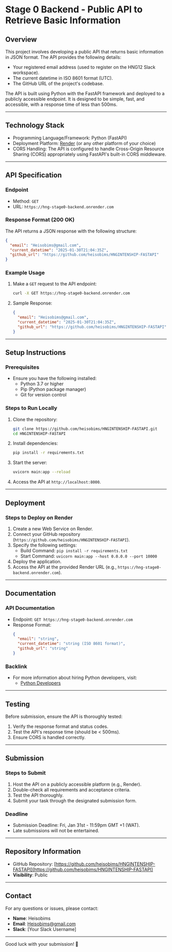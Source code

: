 # Stage 0 Backend - Public API to Retrieve Basic Information

## Overview

This project involves developing a public API that returns basic information in JSON format. The API provides the following details:
- Your registered email address (used to register on the HNG12 Slack workspace).
- The current datetime in ISO 8601 format (UTC).
- The GitHub URL of the project's codebase.

The API is built using Python with the FastAPI framework and deployed to a publicly accessible endpoint. It is designed to be simple, fast, and accessible, with a response time of less than 500ms.

---

## Technology Stack

- Programming Language/Framework: Python (FastAPI)
- Deployment Platform: [Render](https://render.com) (or any other platform of your choice)
- CORS Handling: The API is configured to handle Cross-Origin Resource Sharing (CORS) appropriately using FastAPI's built-in CORS middleware.

---

## API Specification

### Endpoint
- Method: `GET`
- URL: `https://hng-stage0-backend.onrender.com`

### Response Format (200 OK)
The API returns a JSON response with the following structure:
```json
{
  "email": "Heisobims@gmail.com",
  "current_datetime": "2025-01-30T21:04:35Z",
  "github_url": "https://github.com/heisobims/HNGINTENSHIP-FASTAPI"
}
```

### Example Usage
1. Make a `GET` request to the API endpoint:
   ```bash
   curl -X GET https://hng-stage0-backend.onrender.com
   ```
2. Sample Response:
   ```json
   {
     "email": "Heisobims@gmail.com",
     "current_datetime": "2025-01-30T21:04:35Z",
     "github_url": "https://github.com/heisobims/HNGINTENSHIP-FASTAPI"
   }
   ```

---

## Setup Instructions

### Prerequisites
- Ensure you have the following installed:
  - Python 3.7 or higher
  - Pip (Python package manager)
  - Git for version control

### Steps to Run Locally
1. Clone the repository:
   ```bash
   git clone https://github.com/heisobims/HNGINTENSHIP-FASTAPI.git
   cd HNGINTENSHIP-FASTAPI
   ```
2. Install dependencies:
   ```bash
   pip install -r requirements.txt
   ```
3. Start the server:
   ```bash
   uvicorn main:app --reload
   ```
4. Access the API at `http://localhost:8000`.

---

## Deployment

### Steps to Deploy on Render
1. Create a new Web Service on Render.
2. Connect your GitHub repository (`https://github.com/heisobims/HNGINTENSHIP-FASTAPI`).
3. Specify the following settings:
   - Build Command: `pip install -r requirements.txt`
   - Start Command: `uvicorn main:app --host 0.0.0.0 --port 10000`
4. Deploy the application.
5. Access the API at the provided Render URL (e.g., `https://hng-stage0-backend.onrender.com`).

---

## Documentation

### API Documentation
- Endpoint: `GET https://hng-stage0-backend.onrender.com`
- Response Format:
  ```json
  {
    "email": "string",
    "current_datetime": "string (ISO 8601 format)",
    "github_url": "string"
  }
  ```

### Backlink

- For more information about hiring Python developers, visit:
  - [Python Developers](https://hng.tech/hire/python-developers)

---

## Testing

Before submission, ensure the API is thoroughly tested:
1. Verify the response format and status codes.
2. Test the API's response time (should be < 500ms).
3. Ensure CORS is handled correctly.

---

## Submission

### Steps to Submit
1. Host the API on a publicly accessible platform (e.g., Render).
2. Double-check all requirements and acceptance criteria.
3. Test the API thoroughly.
4. Submit your task through the designated submission form.

### Deadline
- Submission Deadline: Fri, Jan 31st - 11:59pm GMT +1 (WAT).
- Late submissions will not be entertained.

---

## Repository Information
- GitHub Repository: [https://github.com/heisobims/HNGINTENSHIP-FASTAPI](https://github.com/heisobims/HNGINTENSHIP-FASTAPI)
- **Visibility**: Public

---

## Contact
For any questions or issues, please contact:
- **Name**: Heisobims
- **Email**: Heisobims@gmail.com
- **Slack**: [Your Slack Username]

---

Good luck with your submission! 🚀
